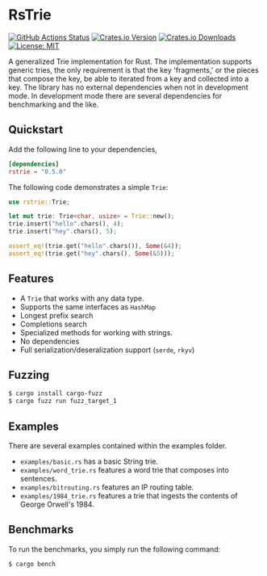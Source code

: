 # RsTrie
[![GitHub Actions Status](https://github.com/DiscordJim/rstrie/actions/workflows/rust.yml/badge.svg)](https://github.com/DiscordJim/rstrie/actions)
[![Crates.io Version](https://img.shields.io/crates/v/trie-rs.svg)](https://crates.io/crates/rstrie)
[![Crates.io Downloads](https://img.shields.io/crates/d/trie-rs.svg)](https://crates.io/crates/rstrie)
[![License: MIT](https://img.shields.io/badge/license-MIT-blue.svg)](https://github.com/DiscordJim/rstrie/blob/main/LICENSE)

A generalized Trie implementation for Rust. The implementation supports generic tries, the only requirement is that the key 'fragments,' or the pieces that compose the key, be able to iterated from a key and collected into a key. The library has no external dependencies when not in development mode. In development mode there are several dependencies for benchmarking and the like.

## Quickstart
Add the following line to your dependencies,
```toml
[dependencies]
rstrie = "0.5.0"
```
The following code demonstrates a simple `Trie`:
```rust
use rstrie::Trie;

let mut trie: Trie<char, usize> = Trie::new();
trie.insert("hello".chars(), 4);
trie.insert("hey".chars(), 5);

assert_eq!(trie.get("hello".chars()), Some(&4));
assert_eq!(trie.get("hey".chars(), Some(&5)));
```

## Features
- A `Trie` that works with any data type.
- Supports the same interfaces as `HashMap`
- Longest prefix search
- Completions search
- Specialized methods for working with strings.
- No dependencies
- Full serialization/deseralization support (`serde`, `rkyv`)


## Fuzzing
```bash
$ cargo install cargo-fuzz
$ cargo fuzz run fuzz_target_1
```

## Examples
There are several examples contained within the examples folder.
- `examples/basic.rs` has a basic String trie.
- `examples/word_trie.rs` features a word trie that composes into sentences.
- `examples/bitrouting.rs` features an IP routing table.
- `examples/1984_trie.rs` features a trie that ingests the contents of George Orwell's 1984.

## Benchmarks
To run the benchmarks, you simply run the following command:
```bash
$ cargo bench
```